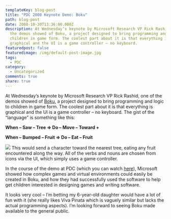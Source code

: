 ```yaml
---
templateKey: blog-post
title: "PDC 2008 Keynote Demo: Boku"
path: blog-post
date: 2008-10-30T13:36:00.000Z
description: At Wednesday’s keynote by Microsoft Research VP Rick Rashid, one of
  the demos showed of Boku, a project designed to bring programming and logic to
  children in game form. The coolest part about it is that everything is
  graphical and the UI is a game controller – no keyboard.
featuredpost: false
featuredimage: /img/default-post-image.jpg
tags:
  - PDC
category:
  - Uncategorized
comments: true
share: true
---
```

At Wednesday’s keynote by Microsoft Research VP Rick Rashid, one of the demos showed of [Boku](http://research.microsoft.com/projects/boku), a project designed to bring programming and logic to children in game form. The coolest part about it is that everything is graphical and the UI is a game controller – no keyboard. The gist of the “language” is something like this:

**When – Saw – Tree => Do – Move – Toward +**

**When – Bumped – Fruit => Do – Eat – Fruit**

![](https://research.microsoft.com/projects/boku/Programming_UI.jpg) This would send a character toward the nearest tree, eating any fruit encountered along the way. All of the verbs and nouns are chosen from icons via the UI, which simply uses a game controller.

In the course of the demo at PDC (which you can watch [here](http://channel9.msdn.com/pdc2008/KYN04)), Microsoft showed how complex games and virtual environments could easily be created in Boku, and how they had successfully used the software to help get children interested in designing games and writing software.

It looks very cool – I’m betting my 6-year-old daughter would have a lot of fun with it (she really likes Viva Pinata which is vaguely similar but lacks the actual programming aspects). I’m looking forward to seeing Boku made available to the general public.